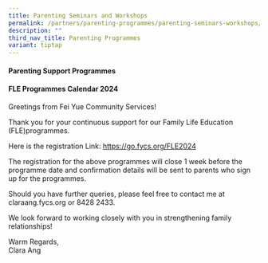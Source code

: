 ```yaml
---
title: Parenting Seminars and Workshops
permalink: /partners/parenting-programmes/parenting-seminars-workshops/
description: ""
third_nav_title: Parenting Programmes
variant: tiptap
---
```

<h4><strong>Parenting Support Programmes</strong></h4>
<h4>FLE Programmes Calendar 2024</h4>
<p>Greetings from Fei Yue Community Services!</p>
<p>Thank you for your continuous support for our Family Life Education (FLE)programmes.&nbsp;</p>
<p>Here is the registration Link:&nbsp;<a href="https://go.fycs.org/FLE2023" rel="noopener noreferrer nofollow" target="_blank">https://go.fycs.org/FLE2024</a>
</p>
<p>The registration for the above programmes will close 1 week before the
programme date and confirmation details will be sent to parents who sign
up for the programmes.&nbsp;</p>
<p>Should you have further queries, please feel free to contact me at claraang.fycs.org
or 8428 2433.</p>
<p>We look forward to working closely with you in strengthening family relationships!</p>
<p>Warm Regards,
<br>Clara Ang</p>
<p>&nbsp;</p>